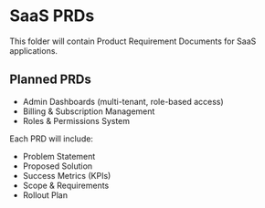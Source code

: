 # SaaS PRDs

This folder will contain Product Requirement Documents for SaaS applications.

## Planned PRDs
- Admin Dashboards (multi-tenant, role-based access)
- Billing & Subscription Management
- Roles & Permissions System

Each PRD will include:
- Problem Statement
- Proposed Solution
- Success Metrics (KPIs)
- Scope & Requirements
- Rollout Plan